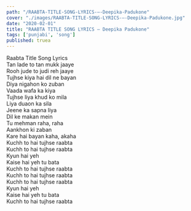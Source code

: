 ```yaml
---
path: "/RAABTA-TITLE-SONG-LYRICS-–-Deepika-Padukone"
cover: "./images/RAABTA-TITLE-SONG-LYRICS-–-Deepika-Padukone.jpg"
date: "2020-02-01"
title: "RAABTA TITLE SONG LYRICS – Deepika Padukone"
tags: ['punjabi', 'song']
published: truea
---
```

  
Raabta Title Song Lyrics  
Tan lade to tan mukk jaaye  
Rooh jude to judi reh jaaye  
Tujhse kiya hai dil ne bayan  
Diya nigahon ko zuban  
Vaada wafa ka kiya  
Tujhse liya khud ko mila  
Liya duaon ka sila  
Jeene ka sapna liya  
Dil ke makan mein  
Tu mehman raha, raha  
Aankhon ki zaban  
Kare hai bayan kaha, akaha  
Kuchh to hai tujhse raabta  
Kuchh to hai tujhse raabta  
Kyun hai yeh  
Kaise hai yeh tu bata  
Kuchh to hai tujhse raabta  
Kuchh to hai tujhse raabta  
Kuchh to hai tujhse raabta  
Kyun hai yeh  
Kaise hai yeh tu bata  
Kuchh to hai tujhse raabta  
